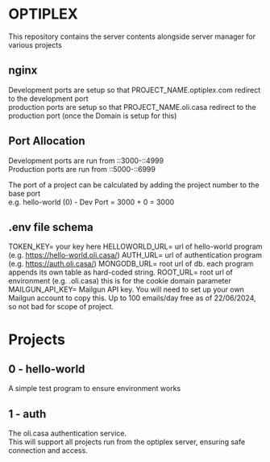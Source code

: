 # OPTIPLEX
This repository contains the server contents alongside server manager for various projects

## nginx
Development ports are setup so that PROJECT_NAME.optiplex.com redirect to the development port <br>
production ports are setup so that PROJECT_NAME.oli.casa redirect to the production port (once the Domain is setup for this)

## Port Allocation
Development ports are run from ::3000-::4999 <br>
Production ports are run from ::5000-::6999

The port of a project can be calculated by adding the project number to the base port <br>
e.g. hello-world (0) - Dev Port = 3000 + 0 = 3000

## .env file schema
TOKEN_KEY= your key here
HELLOWORLD_URL= url of hello-world program (e.g. https://hello-world.oli.casa/)
AUTH_URL= url of authentication program (e.g. https://auth.oli.casa/)
MONGODB_URL= root url of db. each program appends its own table as hard-coded string.
ROOT_URL= root url of environment (e.g. .oli.casa) this is for the cookie domain parameter
MAILGUN_API_KEY= Mailgun API key. You will need to set up your own Mailgun account to copy this. Up to 100 emails/day free as of 22/06/2024, so not bad for scope of project.


# Projects
## 0 - hello-world
A simple test program to ensure environment works

## 1 - auth
The oli.casa authentication service. <br>
This will support all projects run from the optiplex server, ensuring safe connection and access.

